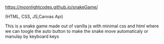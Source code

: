 https://moonlightcodes.github.io/snakeGame/


(HTML, CSS, JS,Canvas Api)


This is a snake game made out of vanilla js with minimal css and html where we can toogle the auto button to make the snake move automaticaly or manulay by keyboard keys 
